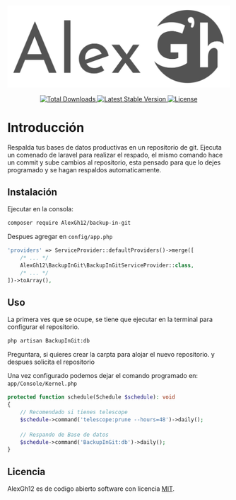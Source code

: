 <p align="center"><img src="art/logo.svg" alt="Logo Alex Gh"></p>

<p align="center">
    <a href="https://packagist.org/packages/alexgh12/backup-in-git">
        <img src="https://img.shields.io/packagist/dt/alexgh12/backup-in-git" alt="Total Downloads">
    </a>
    <a href="https://packagist.org/packages/alexgh12/backup-in-git">
        <img src="https://img.shields.io/packagist/v/alexgh12/backup-in-git" alt="Latest Stable Version">
    </a>
    <a href="https://packagist.org/packages/alexgh12/backup-in-git">
        <img src="https://img.shields.io/packagist/l/alexgh12/backup-in-git" alt="License">
    </a>
</p>

# Introducción

Respalda tus bases de datos productivas en un repositorio de git. Ejecuta un comenado de laravel para realizar el respado, el mismo comando hace un commit y sube cambios al repositorio, esta pensado para que lo dejes programado y se hagan respaldos automaticamente.

## Instalación

Ejecutar en la consola:
```bash
composer require AlexGh12/backup-in-git
```

Despues agregar en `config/app.php`
```php
'providers' => ServiceProvider::defaultProviders()->merge([
	/* ... */
	AlexGh12\BackupInGit\BackupInGitServiceProvider::class,
	/* ... */
])->toArray(),
```

## Uso

La primera ves que se ocupe, se tiene que ejecutar en la terminal para configurar el repositorio.

```bash
php artisan BackupInGit:db
```

Preguntara, si quieres crear la carpta para alojar el nuevo repositorio.
y despues solicita el repositorio

Una vez configurado podemos dejar el comando programado en: `app/Console/Kernel.php`

```php
protected function schedule(Schedule $schedule): void
{
	// Recomendado si tienes telescope
	$schedule->command('telescope:prune --hours=48')->daily(); 
	
	// Respando de Base de datos
	$schedule->command('BackupInGit:db')->daily();
}
```

## Licencia

AlexGh12 es de codigo abierto software con licencia [MIT](LICENSE.md).
